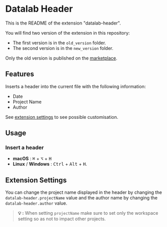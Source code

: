 # Datalab Header

This is the README of the extension "datalab-header".

You will find two version of the extension in this repository:
- The first version is in the `old_version` folder.
- The second version is in the `new_version` folder.

Only the old version is published on the [marketplace](https://marketplace.visualstudio.com/items?itemName=MaxenceGama.datalab-header).

## Features

Inserts a header into the current file with the following information:
- Date
- Project Name
- Author

See [extension settings](#extension-settings) to see possible customisation. 

## Usage

### Insert a header
 - **macOS** : <kbd>⌘</kbd> + <kbd>⌥</kbd> + <kbd>H</kbd>
 - **Linux** / **Windows** : <kbd>Ctrl</kbd> + <kbd>Alt</kbd> + <kbd>H</kbd>.

## Extension Settings

You can change the project name displayed in the header by changing the `datalab-header.projectName` value and the author name by changing the `datalab-header.author` value.

> **💡 :** When setting `projectName` make sure to set only the workspace setting so as not to impact other projects.
